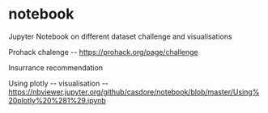 # notebook
Jupyter Notebook on different dataset challenge and visualisations

Prohack chalenge -- https://prohack.org/page/challenge

Insurrance recommendation

Using plotly -- visualisation -- https://nbviewer.jupyter.org/github/casdore/notebook/blob/master/Using%20plotly%20%281%29.ipynb
